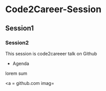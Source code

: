 # Code2Career-Session

## Session1

### Session2

This session is code2careeer talk on Github

- Agenda

<p>

  lorem sum
  
</p>

<a = github.com imag=


